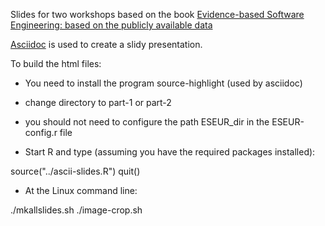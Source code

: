
Slides for two workshops based on the book [Evidence-based Software Engineering: based on the publicly available data](https://github.com/Derek-Jones/ESEUR-book)

[Asciidoc](4cwhttps://github.com/asciidoc-py/asciidoc-py) is used to create a slidy presentation.

To build the html files:

* You need to install the program source-highlight (used by asciidoc)

* change directory to part-1 or part-2

* you should not need to configure the path ESEUR_dir in the ESEUR-config.r file

* Start R and type (assuming you have the required packages installed):

 source("../ascii-slides.R")
 quit()

* At the Linux command line:

 ./mkallslides.sh
 ./image-crop.sh

